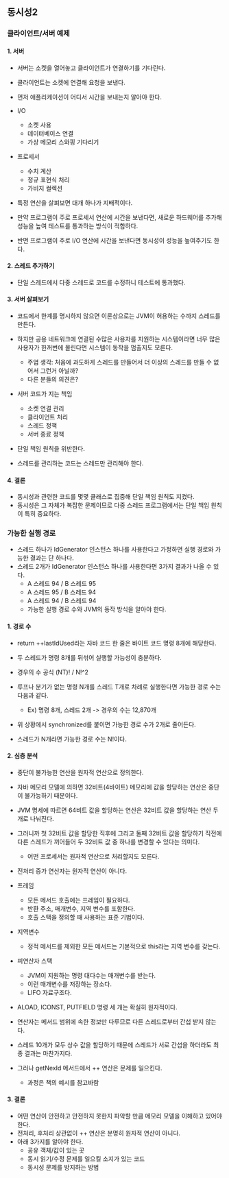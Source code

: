 ## 동시성2

### 클라이언트/서버 예제
#### 1. 서버
- 서버는 소켓을 열어놓고 클라이언트가 연결하기를 기다린다.
- 클라이언트는 소켓에 연결해 요청을 보낸다.
- 먼저 애플리케이션이 어디서 시간을 보내는지 알아야 한다.
- I/O
  + 소켓 사용
  + 데이터베이스 연결
  + 가상 메모리 스와핑 기다리기

- 프로세서
  + 수치 계산
  + 정규 표현식 처리
  + 가비지 컬렉션

- 특정 연산을 살펴보면 대개 하나가 지배적이다.
- 만약 프로그램이 주로 프로세서 연산에 시간을 보낸다면, 새로운 하드웨어를 추가해 성능을 높여 테스트를 통과하는 방식이 적합하다.
- 반면 프로그램이 주로 I/O 연산에 시간을 보낸다면 동시성이 성능을 높여주기도 한다.

#### 2. 스레드 추가하기
- 단일 스레드에서 다중 스레드로 코드를 수정하니 테스트에 통과했다.

#### 3. 서버 살펴보기
- 코드에서 한계를 명시하지 않으면 이론상으로는 JVM이 허용하는 수까지 스레드를 만든다.
- 하지만 공용 네트워크에 연결된 수많은 사용자를 지원하는 시스템이라면 너무 많은 사용자가 한꺼번에 몰린다면 시스템이 동작을 멈출지도 모른다.
  + 주엽 생각: 처음에 과도하게 스레드를 만들어서 더 이상의 스레드를 만들 수 없어서 그런거 아닐까?
  + 다른 분들의 의견은?

- 서버 코드가 지는 책임
  + 소켓 연결 관리
  + 클라이언트 처리
  + 스레드 정책
  + 서버 종료 정책

- 단일 책임 원칙을 위반한다.
- 스레드를 관리하는 코드는 스레드만 관리해야 한다.

#### 4. 결론
- 동시성과 관련한 코드를 몇몇 클래스로 집중해 단일 책임 원칙도 지켰다.
- 동시성은 그 자체가 복잡한 문제이므로 다중 스레드 프로그램에서는 단일 책임 원칙이 특히 중요하다.

### 가능한 실행 경로
- 스레드 하나가 IdGenerator 인스턴스 하나를 사용한다고 가정하면 실행 경로와 가능한 결과는 단 하나다.
- 스레드 2개가 IdGenerator 인스턴스 하나를 사용한다면 3가지 결과가 나올 수 있다.
  + A 스레드 94 / B 스레드 95
  + A 스레드 95 / B 스레드 94
  + A 스레드 94 / B 스레드 94
  + 가능한 실행 경로 수와 JVM의 동작 방식을 알아야 한다.

#### 1. 경로 수
- return ++lastIdUsed라는 자바 코드 한 줄은 바이트 코드 명령 8개에 해당한다.
- 두 스레드가 명령 8개를 뒤섞어 실행할 가능성이 충분하다.
- 경우의 수 공식 (NT)! / N!^2
- 루프나 분기가 없는 명령 N개를 스레드 T개로 차례로 실행한다면 가능한 경로 수는 다음과 같다.
  + Ex) 명령 8개, 스레드 2개 -> 경우의 수는 12,870개

- 위 상황에서 synchronized를 붙이면 가능한 경로 수가 2개로 줄어든다.
- 스레드가 N개라면 가능한 경로 수는 N!이다.

#### 2. 심층 분석
- 중단이 불가능한 연산을 원자적 연산으로 정의한다.
- 자바 메모리 모델에 의하면 32비트(4바이트) 메모리에 값을 할당하는 연산은 중단이 불가능하기 때문이다.
- JVM 명세에 따르면 64비트 값을 할당하는 연산은 32비트 값을 할당하는 연산 두 개로 나눠진다.
- 그러니까 첫 32비트 값을 할당한 직후에 그리고 둘째 32비트 값을 할당하기 직전에 다른 스레드가 끼어들어 두 32비트 값 중 하나를 변경할 수 있다는 의미다.
  + 어떤 프로세서는 원자적 연산으로 처리할지도 모른다.

- 전처리 증가 연산자는 원자적 연산이 아니다.
- 프레임
  + 모든 메서드 호출에는 프레임이 필요하다.
  + 반환 주소, 매개변수, 지역 변수를 포함한다.
  + 호출 스택을 정의할 때 사용하는 표준 기법이다.

- 지역변수
  + 정적 메서드를 제외한 모든 메서드는 기본적으로 this라는 지역 변수를 갖는다.

- 피연산자 스택
  + JVM이 지원하는 명령 대다수는 매개변수를 받는다.
  + 이런 매개변수를 저장하는 장소다.
  + LIFO 자료구조다.

- ALOAD, ICONST, PUTFIELD 명령 세 개는 확실히 원자적이다.
- 연산자는 메서드 범위에 속한 정보만 다루므로 다른 스레드로부터 간섭 받지 않는다.
- 스레드 10개가 모두 상수 값을 할당하기 때문에 스레드가 서로 간섭을 하더라도 최종 결과는 마찬가지다.
- 그러나 getNexId 메서드에서 ++ 연산은 문제를 일으킨다.
  + 과정은 책의 예시를 참고바람

#### 3. 결론
- 어떤 연산이 안전하고 안전하지 못한지 파악할 만큼 메모리 모델을 이해하고 있어야 한다.
- 전처리, 후처리 상관없이 ++ 연산은 분명히 원자적 연산이 아니다.
- 아래 3가지를 알아야 한다.
  + 공유 객체/값이 있는 곳
  + 동시 읽기/수정 문제를 일으킬 소지가 있는 코드
  + 동시성 문제를 방지하는 방법











